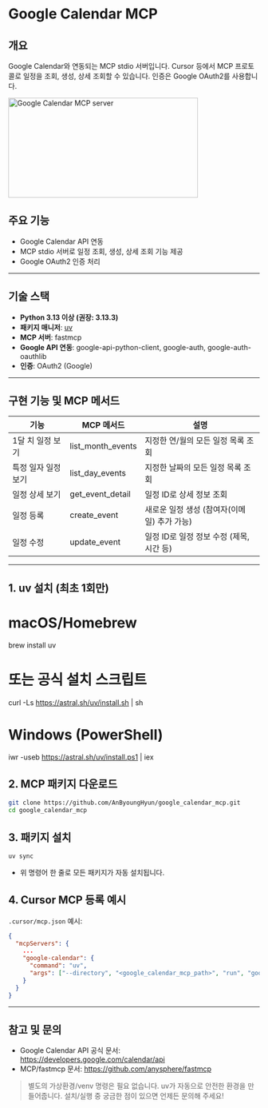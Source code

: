 # Google Calendar MCP

## 개요
Google Calendar와 연동되는 MCP stdio 서버입니다. Cursor 등에서 MCP 프로토콜로 일정을 조회, 생성, 상세 조회할 수 있습니다. 인증은 Google OAuth2를 사용합니다.

<a href="https://glama.ai/mcp/servers/@AnByoungHyun/google_calendar_mcp">
  <img width="380" height="200" src="https://glama.ai/mcp/servers/@AnByoungHyun/google_calendar_mcp/badge" alt="Google Calendar MCP server" />
</a>

## 주요 기능
- Google Calendar API 연동
- MCP stdio 서버로 일정 조회, 생성, 상세 조회 기능 제공
- Google OAuth2 인증 처리

---

## 기술 스택
- **Python 3.13 이상 (권장: 3.13.3)**
- **패키지 매니저**: [uv](https://github.com/astral-sh/uv)
- **MCP 서버**: fastmcp
- **Google API 연동**: google-api-python-client, google-auth, google-auth-oauthlib
- **인증**: OAuth2 (Google)

---

## 구현 기능 및 MCP 메서드

| 기능                | MCP 메서드                  | 설명                                 |
|---------------------|-----------------------------|--------------------------------------|
| 1달 치 일정 보기    | list_month_events           | 지정한 연/월의 모든 일정 목록 조회   |
| 특정 일자 일정 보기 | list_day_events             | 지정한 날짜의 모든 일정 목록 조회    |
| 일정 상세 보기      | get_event_detail            | 일정 ID로 상세 정보 조회             |
| 일정 등록           | create_event                | 새로운 일정 생성 (참여자(이메일) 추가 가능) |
| 일정 수정           | update_event                | 일정 ID로 일정 정보 수정 (제목, 시간 등)   |

---

## 1. uv 설치 (최초 1회만)
# macOS/Homebrew
brew install uv

# 또는 공식 설치 스크립트
curl -Ls https://astral.sh/uv/install.sh | sh

# Windows (PowerShell)
iwr -useb https://astral.sh/uv/install.ps1 | iex

## 2. MCP 패키지 다운로드
```bash
git clone https://github.com/AnByoungHyun/google_calendar_mcp.git
cd google_calendar_mcp
```

## 3. 패키지 설치
```bash
uv sync
```
- 위 명령어 한 줄로 모든 패키지가 자동 설치됩니다.

## 4. Cursor MCP 등록 예시
`.cursor/mcp.json` 예시:
```json
{
  "mcpServers": {
    ...
    "google-calendar": {
      "command": "uv",
      "args": ["--directory", "<google_calendar_mcp_path>", "run", "google_calendar_mcp"]
    }
  }
}
```

---

## 참고 및 문의
- Google Calendar API 공식 문서: https://developers.google.com/calendar/api
- MCP/fastmcp 문서: https://github.com/anysphere/fastmcp

> 별도의 가상환경/venv 명령은 필요 없습니다. uv가 자동으로 안전한 환경을 만들어줍니다.
> 설치/실행 중 궁금한 점이 있으면 언제든 문의해 주세요!